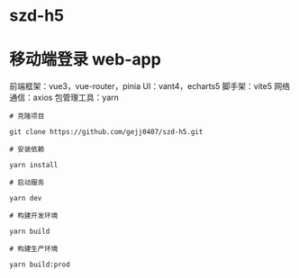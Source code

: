 # szd-h5
# 移动端登录 web-app

前端框架：vue3，vue-router，pinia
UI：vant4，echarts5
脚手架：vite5
网络通信：axios
包管理工具：yarn

```
# 克隆项目

git clone https://github.com/gejj0407/szd-h5.git

# 安装依赖

yarn install

# 启动服务

yarn dev

# 构建开发环境

yarn build

# 构建生产环境

yarn build:prod
```
